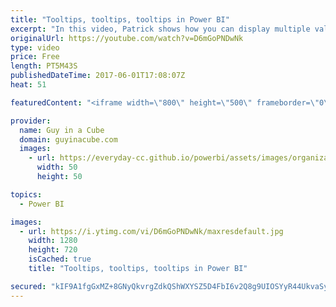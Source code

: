 ```yaml
---
title: "Tooltips, tooltips, tooltips in Power BI"
excerpt: "In this video, Patrick shows how you can display multiple values within a tooltip for a visual. He walks through the DAX measure and also shows some pitfalls to look out for when it comes to filter context.  Go here for the sample DAX statement: https://guyinacube.com/2017/06/tooltips-tooltips-tooltips-power-bi/"
originalUrl: https://youtube.com/watch?v=D6mGoPNDwNk
type: video
price: Free
length: PT5M43S
publishedDateTime: 2017-06-01T17:08:07Z
heat: 51

featuredContent: "<iframe width=\"800\" height=\"500\" frameborder=\"0\" src=\"https://www.youtube.com/embed/D6mGoPNDwNk\" allow=\"accelerometer; autoplay; encrypted-media; gyroscope; picture-in-picture\" allowfullscreen></iframe>"

provider:
  name: Guy in a Cube
  domain: guyinacube.com
  images:
    - url: https://everyday-cc.github.io/powerbi/assets/images/organizations/guyinacube.com-50x50.jpg
      width: 50
      height: 50

topics:
  - Power BI

images:
  - url: https://i.ytimg.com/vi/D6mGoPNDwNk/maxresdefault.jpg
    width: 1280
    height: 720
    isCached: true
    title: "Tooltips, tooltips, tooltips in Power BI"

secured: "kIF9A1fgGxMZ+8GNyQkvrgZdkQShWXYSZ5D4FbI6v2Q8g9UIOSYyR44UkvaSy/6b1QkndEoC7jqLDxZbkeKRyOzKGe3Tv/nl6v9wXlD3RTPBn1carmc9n1wyOEzwBuuzqFNnbdQxPej2kYyBQlXXqqRJgLmVUXIXuFViQ+MonIVi+1zJ9XJ3+DVKKeqxPqhXKX1yM/5Ql0qEvLxnkXUzOmFJzYLFexAUQxeMulujvND4xsU1U0LNkECtEm2GLv0vTLET4J6W+/7Qi/QSQKiieywjHdJK+D/JP4NPiR2u2USr7PpNLP9BNN1MGfQtbs13mUOEQfJ9HigmR9H+3rWjr2hSVIdrQxANarVkGmP3Nuv8c7l1Tu38pH3tvkOt+5tE3W3aOcIncQcqh9SebU46GM6tgVScd6OgTvMcq+Cm/J0=;vt6Qt3tU98DPMndmQiOyzQ=="
---
```


